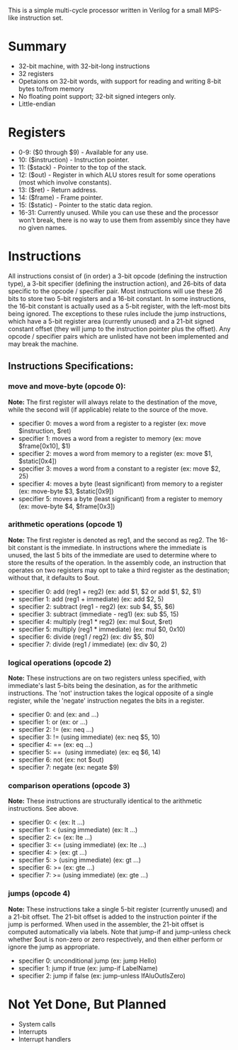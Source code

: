 This is a simple multi-cycle processor written in Verilog for a small MIPS-like instruction set.

Summary
=======
* 32-bit machine, with 32-bit-long instructions
* 32 registers
* Opetaions on 32-bit words, with support for reading and writing 8-bit bytes to/from memory
* No floating point support; 32-bit signed integers only.
* Little-endian

Registers
=========
* 0-9: ($0 through $9) - Available for any use.
* 10: ($instruction) - Instruction pointer. 
* 11: ($stack) - Pointer to the top of the stack.
* 12: ($out) - Register in which ALU stores result for some operations (most which involve constants).
* 13: ($ret) - Return address.
* 14: ($frame) - Frame pointer.
* 15: ($static) - Pointer to the static data region.
* 16-31: Currently unused. While you can use these and the processor won't break, there is no way to use them from assembly since they have no given names.

Instructions
============

All instructions consist of (in order) a 3-bit opcode (defining the instruction type), a 3-bit specifier (defining the instruction action), and 26-bits of data specific to the opcode / specifier pair. Most instructions will use these 26 bits to store two 5-bit registers and a 16-bit constant. In some instructions, the 16-bit constant is actually used as a 5-bit register, with the left-most bits being ignored. The exceptions to these rules include the jump instructions, which have a 5-bit register area (currently unused) and a 21-bit signed constant offset (they will jump to the instruction pointer plus the offset). Any opcode / specifier pairs which are unlisted have not been implemented and may break the machine.

Instructions Specifications:
----------------------------

### move and move-byte (opcode 0):
__Note:__ The first register will always relate to the destination of the move, while the second will (if applicable) relate to the source of the move.

* specifier 0: moves a word from a register to a register (ex: move $instruction, $ret)
* specifier 1: moves a word from a register to memory (ex: move $frame[0x10], $1)
* specifier 2: moves a word from memory to a register (ex: move $1, $static[0x4])
* specifier 3: moves a word from a constant to a register (ex: move $2, 25)
* specifier 4: moves a byte (least significant) from memory to a register (ex: move-byte $3, $static[0x9])
* specifier 5: moves a byte (least significant) from a register to memory (ex: move-byte $4, $frame[0x3])

### arithmetic operations (opcode 1)
__Note:__ The first register is denoted as reg1, and the second as reg2. The 16-bit constant is the immediate. In instructions where the immediate is unused, the last 5 bits of the immediate are used to determine where to store the results of the operation. In the assembly code, an instruction that operates on two registers may opt to take a third register as the destination; without that, it defaults to $out.

* specifier 0: add (reg1 + reg2) (ex: add $1, $2 or add $1, $2, $1)
* specifier 1: add (reg1 + immediate) (ex: add $2, 5)
* specifier 2: subtract (reg1 - reg2) (ex: sub $4, $5, $6)
* specifier 3: subtract (immediate - reg1) (ex: sub $5, 15)
* specifier 4: multiply (reg1 * reg2) (ex: mul $out, $ret)
* specifier 5: multiply (reg1 * immediate) (ex: mul $0, 0x10)
* specifier 6: divide (reg1 / reg2) (ex: div $5, $0)
* specifier 7: divide (reg1 / immediate) (ex: div $0, 2)

### logical operations (opcode 2)
__Note:__ These instructions are on two registers unless specified, with immediate's last 5-bits being the desination, as for the arithmetic instructions. The 'not' instruction takes the logical opposite of a single register, while the 'negate' instruction negates the bits in a register.

* specifier 0: and (ex: and ...)
* specifier 1: or (ex: or ...)
* specifier 2: !=  (ex: neq ...)
* specifier 3: != (using immediate) (ex: neq $5, 10)
* specifier 4: ==  (ex: eq ...)
* specifier 5: ==  (using immediate) (ex: eq $6, 14)
* specifier 6: not (ex: not $out)
* specifier 7: negate (ex: negate $9)

### comparison operations (opcode 3)
__Note:__ These instructions are structurally identical to the arithmetic instructions. See above.

* specifier 0: < (ex: lt ...)
* specifier 1: < (using immediate) (ex: lt ...)
* specifier 2: <= (ex: lte ...)
* specifier 3: <= (using immediate) (ex: lte ...)
* specifier 4: > (ex: gt ...)
* specifier 5: > (using immediate) (ex: gt ...)
* specifier 6: >= (ex: gte ...)
* specifier 7: >= (using immediate) (ex: gte ...)

### jumps (opcode 4)
__Note:__ These instructions take a single 5-bit register (currently unused) and a 21-bit offset. The 21-bit offset is added to the instruction pointer if the jump is performed. When used in the assembler, the 21-bit offset is computed automatically via labels. Note that jump-if and jump-unless check whether $out is non-zero or zero respectively, and then either perform or ignore the jump as appropriate.

* specifier 0: unconditional jump (ex: jump Hello)
* specifier 1: jump if true (ex: jump-if LabelName)
* specifier 2: jump if false (ex: jump-unless IfAluOutIsZero)

Not Yet Done, But Planned
=========================
* System calls
* Interrupts
* Interrupt handlers